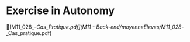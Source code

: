 # Exercise in Autonomy

📁[M11_028_-_Cas_Pratique.pdf](M11 - Back-end/moyenneEleves/M11_028_-_Cas_pratique.pdf)
